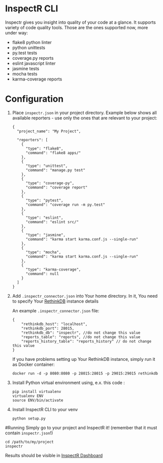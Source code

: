 # InspectR CLI

Inspectr gives you insight into quality of your code at a glance. It supports variety of
code quality tools. Those are the ones supported now, more under way:

* flake8 python linter
* python unittests
* py.test tests
* coverage.py reports
* eslint javascript linter
* jasmine tests
* mocha tests
* karma-coverage reports

# Configuration

1. Place `inspectr.json` in your project directory. Example below shows all available reporters - use only the ones that are relevant to your project:

    ```
    {
      "project_name": "My Project",
    
      "reporters": [
        {
          "type": "flake8",
          "command": "flake8 apps/"
        },
        {
          "type": "unittest",
          "command": "manage.py test"
        },
        {
          "type": "coverage-py",
          "command": "coverage report"
        },
        {
          "type": "pytest",
          "command": "coverage run -m py.test"
        },
        {
          "type": "eslint",
          "command": "eslint src/"
        },
        {
          "type": "jasmine",
          "command": "karma start karma.conf.js --single-run"
        },
        {
          "type": "mocha",
          "command": "karma start karma.conf.js --single-run"
        },
        {
          "type": "karma-coverage",
          "command": null
        }
      ]
    }
    ```

2. Add `.inspectr_connector.json` into Your home directory. In it, You need to specify Your [RethinkDB][rethink] instance details

    An example `.inspectr_connector.json` file:

    ```
    {
        "rethinkdb_host": "localhost",
        "rethinkdb_port": 28015,
        "rethinkdb_db": "inspectr", //do not change this value
        "reports_table": "reports", //do not change this value
        "reports_history_table": "reports_history" // do not change this value
    }
    ```

    If you have problems setting up Your RethinkDB instance, simply run it as Docker container: 

    ```
    docker run -d -p 8080:8080 -p 28015:28015 -p 29015:29015 rethinkdb
    ```

3. Install Python virtual environment using, e.x. this code : 

    ```
    pip install virtualenv
    virtualenv ENV
    source ENV/bin/activate
    ```

4. Install InspectR CLI to your venv 
    ```
    python setup.py
    ```

#Running
Simply go to your project and InspectR it! (remember that it must contain `inspectr.json`!)

```
cd /path/to/my/project
inspectr
```

Results should be visible in [InspectR Dashboard][dashboard]



[rethink]:https://www.rethinkdb.com/
[dashboard]:https://git.teonite.net/inspectr/inspectr-dashboard